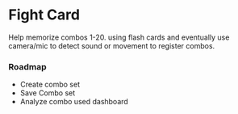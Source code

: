 # Fight Card

Help memorize combos 1-20. using flash cards and eventually use camera/mic to detect sound or movement to register combos.

### Roadmap

- Create combo set
- Save Combo set
- Analyze combo used dashboard
